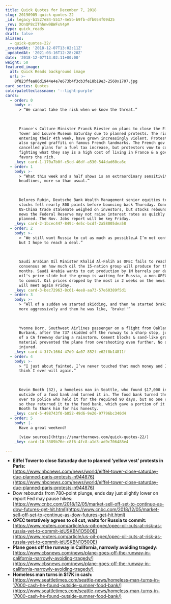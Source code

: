 ```yaml
---
title: Quick Quotes for December 7, 2018
slug: 20190905-quick-quotes-22
_id: legacy-b1527e84-5517-4e5b-b9fb-dfb054f09d25
_rev: XOnQP8cIThhnw9BWFxV4pV
type: quick_reads
draft: false
aliases:
  - quick-quotes-22/
_createdAt: '2018-12-07T13:02:11Z'
_updatedAt: '2021-03-16T12:28:20Z'
date: '2018-12-07T13:02:11+00:00'
weight: 50
featured_image:
  alt: Quick Reads background image
  url: >-
    8f823ffea86d1944e4e7e673b4f3cb3fe18b19e3-2560x1707.jpg
card_series: Quotes
colorpaletteclassname: '--light-purple'
cards:
  - order: 0
    body: >-
      > “We cannot take the risk when we know the threat.”  
        
        
        
      France's Culture Minister Franck Riester on plans to close the Eiffel
      Tower and Louvre Museum Saturday due to planned protests. The riots, now
      entering their 4th week, have grown increasingly violent. Protestors have
      also sprayed graffiti on famous French landmarks. The French gov't has
      cancelled plans for a fuel tax increase, but protestors vow to continue,
      fighting what they say is a high cost of living in France & a gov't that
      favors the rich.
    _key: card-1-170a7b0f-c5cd-46df-a530-544dad60ca6c
  - order: 1
    body: >-
      > “What this week and a half shows is an extraordinary sensitivity to
      headlines, more so than usual.”  
        
        
        
      Delores Rubin, Deutsche Bank Wealth Management senior equities trader, as
      stocks fell nearly 800 points before bouncing back Thursday. Concerns of a
      US-China trade stalemate weighed on investors, but stocks rebounded on
      news the Federal Reserve may not raise interest rates as quickly as
      planned. The Nov. Jobs report will be key Friday.
    _key: card-2-1bcec447-849c-4e5c-bcdf-2a58005dea58
  - order: 2
    body: >-
      > ‘We still want Russia to cut as much as possible…A I’m not confident,
      but I hope to reach a deal.”  
        
        
        
      Saudi Arabian Oil Minister Khalid Al-Falih as OPEC fails to reach a
      consensus on how much oil the 15-nation group will produce for the next 6
      months. Saudi Arabia wants to cut production by 1M barrels per day to stop
      oil's price slide but the group is waiting for Russia, a non-OPEC member,
      to commit. Oil prices dropped by the most in 2 weeks on the news. OPEC
      will meet again Friday.
    _key: card-3-bec72963-8c61-4ee8-aa73-57e60389f5d1
  - order: 3
    body: >-
      > “All of a sudden we started skidding, and then he started braking even
      more aggressively and then he was like, ‘brake!'”  
        
        
        
      Yvonne Dorr, Southwest Airlines passenger on a flight from Oakland to
      Burbank, after the 737 skidded off the runway to a sharp stop, just short
      of a CA freeway during a rainstorm. Cement blocks & sand-like ground
      material prevented the plane from overshooting even further. No one was
      injured.
    _key: card-4-3f7c1664-47d9-4a07-852f-e62f8b14811f
  - order: 4
    body: >-
      > “I just about fainted. I’ve never touched that much money and I don’t
      think I ever will again.”  
        
        
        
      Kevin Booth (32), a homeless man in Seattle, who found $17,000 in a bag
      outside of a food bank and turned it in. The food bank turned the money
      over to police who held it for the required 90 days, but no one claimed it
      so they returned it to the food bank, which gave a portion of it back to
      Booth to thank him for his honesty.
    _key: card-5-498743f0-b052-49d6-9e26-97796bc340d4
  - order: 5
    body: |-
      Have a great weekend!

      [view sources](https://smarthernews.com/quick-quotes-22/)
    _key: card-10-3389b76e-c8f6-4fc8-a1d3-ad9c706488e4

---
```

* **Eiffel Tower to close Saturday due to planned ‘yellow vest’ protests in Paris:**  
[https://www.nbcnews.com/news/world/eiffel-tower-close-saturday-due-planned-paris-protests-n944876](https://www.nbcnews.com/news/world/eiffel-tower-close-saturday-due-planned-paris-protests-n944876)
* Dow rebounds from 780-point plunge, ends day just slightly lower on report Fed may pause hikes:  
[https://www.cnbc.com/2018/12/05/market-sell-off-set-to-continue-as-dow-futures-get-hit.html](https://www.cnbc.com/2018/12/05/market-sell-off-set-to-continue-as-dow-futures-get-hit.html)
* **OPEC tentatively agrees to oil cut, waits for Russia to commit:**  
[https://www.reuters.com/article/us-oil-opec/opec-oil-cuts-at-risk-as-russia-yet-to-commit-idUSKBN1O50OE](https://www.reuters.com/article/us-oil-opec/opec-oil-cuts-at-risk-as-russia-yet-to-commit-idUSKBN1O50OE)
* **Plane goes off the runway in California, narrowly avoiding tragedy:**  
[https://www.cbsnews.com/news/plane-goes-off-the-runway-in-california-narrowly-avoiding-tragedy/](https://www.cbsnews.com/news/plane-goes-off-the-runway-in-california-narrowly-avoiding-tragedy/)
* **Homeless man turns in $17K in cash:**  
[https://www.seattletimes.com/seattle-news/homeless-man-turns-in-17000-cash-he-found-outside-sumner-food-bank/](https://www.seattletimes.com/seattle-news/homeless-man-turns-in-17000-cash-he-found-outside-sumner-food-bank/)